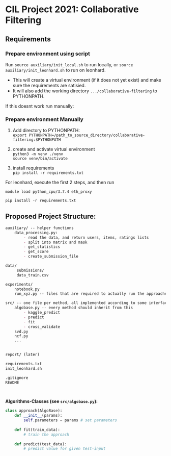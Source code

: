 # CIL Project 2021: Collaborative Filtering

## Requirements
### Prepare environment using script
Run `source auxiliary/init_local.sh` to run locally, or `source auxiliary/init_leonhard.sh` to run on leonhard. 
- This will create a virtual environment (if it does not yet exist) and make sure the requirements are satisied. 
- It will also add the working directory `.../collaborative-filtering` to PYTHONPATH.


If this doesnt work run manually:
### Prepare environment Manually
1. Add directory to PYTHONPATH: \
    `export PYTHONPATH=/path_to_source_directory/collaborative-filtering:$PYTHONPATH`
    
2. create and activate virtual environment \
    `python3 -m venv ./venv` \
    `source venv/bin/activate`
    
3. install requirements \
    `pip install -r requirements.txt`
    
    
For leonhard, execute the first 2 steps, and then run 

`module load python_cpu/3.7.4 eth_proxy`

`pip install -r requirements.txt`

## Proposed Project Structure:
```markdown
auxiliary/ -- helper functions
    data_processing.py:
        - read the data, and return users, items, ratings lists
        - split into matrix and mask
        - get_statistics
        - get_score
        - create_submission_file

data/
     submissions/
     data_train.csv

experiments/
    notebook.py
    run_xyz.py -- files that are required to actually run the approaches (for reproducible experiments)

src/ -- one file per method, all implemented according to some interface (see below)
    algobase.py -- every method should inherit from this
        - kaggle_predict
        - predict
        - fit
        - cross_validate
    svd.py
    ncf.py
    ...


report/ (later)

requirements.txt
init_leonhard.sh

.gitignore
README

	
```

**Algorithms-Classes (see `src/algobase.py`):** 

```python
class approach(AlgoBase):
    def __init__(params):
        self.parameters = params # set parameters
    
    def fit(train_data):
        # train the approach
    
    def predict(test_data):
        # predict value for given test-input


	
```

